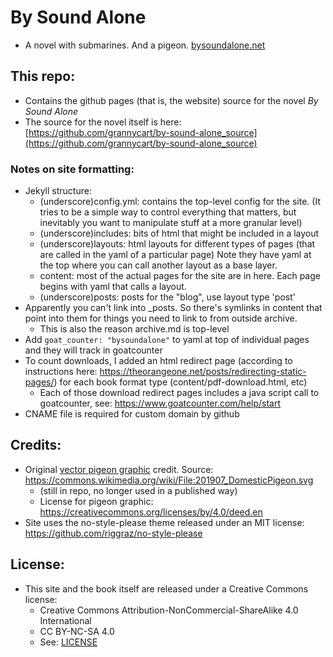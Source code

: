 
# By Sound Alone
* A novel with submarines. And a pigeon. [bysoundalone.net](bysoundalone.net)

## This repo:
* Contains the github pages (that is, the website) source for the novel _By Sound Alone_
* The source for the novel itself is here: [https://github.com/grannycart/by-sound-alone_source](https://github.com/grannycart/by-sound-alone_source)

### Notes on site formatting:
* Jekyll structure:
    * (underscore)config.yml: contains the top-level config for the site. (It tries to be a simple way to control everything that matters, but inevitably you want to manipulate stuff at a more granular level)
    * (underscore)includes: bits of html that might be included in a layout
    * (underscore)layouts: html layouts for different types of pages (that are called in the yaml of a particular page) Note they have yaml at the top where you can call another layout as a base layer.
    * content: most of the actual pages for the site are in here. Each page begins with yaml that calls a layout.
    * (underscore)posts: posts for the "blog", use layout type 'post'
* Apparently you can't link into _posts. So there's symlinks in content that point into them for things you need to link to from outside archive.
    * This is also the reason archive.md is top-level
* Add ```goat_counter: "bysoundalone"``` to yaml at top of individual pages and they will track in goatcounter
* To count downloads, I added an html redirect page (according to instructions here: https://theorangeone.net/posts/redirecting-static-pages/) for each book format type (content/pdf-download.html, etc)
    * Each of those download redirect pages includes a java script call to goatcounter, see: https://www.goatcounter.com/help/start
* CNAME file is required for custom domain by github

## Credits:
* Original [vector pigeon graphic](assets/images/pigeon-logo_vector.png) credit. Source: https://commons.wikimedia.org/wiki/File:201907_DomesticPigeon.svg
    * (still in repo, no longer used in a published way)
	* License for pigeon graphic: https://creativecommons.org/licenses/by/4.0/deed.en 
* Site uses the no-style-please theme released under an MIT license: https://github.com/riggraz/no-style-please

## License:
* This site and the book itself are released under a Creative Commons license:
    * Creative Commons Attribution-NonCommercial-ShareAlike 4.0 International
	* CC BY-NC-SA 4.0
	* See: [LICENSE](./LICENSE)





